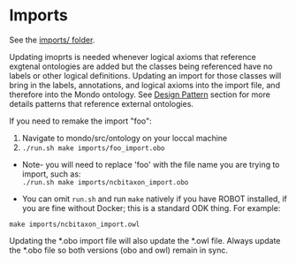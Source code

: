 # Imports

See the [imports/ folder](https://github.com/monarch-initiative/mondo/tree/master/imports).

Updating imoprts is needed whenever logical axioms that reference exgtenal ontologies are added but the classes being referenced have no labels or other logical definitions. Updating an import for those classes will bring in the labels, annotations, and logical axioms into the import file, and therefore into the Mondo ontology. See [Design Pattern](https://mondo.readthedocs.io/en/latest/editors-guide/e-design-patterns/) section for more details patterns that reference external ontologies.

If you need to remake the import "foo":

1. Navigate to mondo/src/ontology on your loccal machine
2. `./run.sh make imports/foo_import.obo`  

- Note- you will need to replace 'foo' with the file name you are trying to import, such as:  
`./run.sh make imports/ncbitaxon_import.obo`

- You can omit `run.sh` and run `make` natively if you have ROBOT installed, if you are fine without Docker; this is a standard ODK thing. For example:  

`make imports/ncbitaxon_import.owl`

Updating the *.obo import file will also update the *.owl file. Always update the *.obo file so both versions (obo and owl) remain in sync. 
